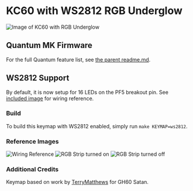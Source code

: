 KC60 with WS2812 RGB Underglow
======================

![Image of KC60 with RGB Underglow](https://i.imgur.com/LpUkVqG.jpg)

## Quantum MK Firmware
For the full Quantum feature list, see [the parent readme.md](/readme.md).

## WS2812 Support
By default, it is now setup for 16 LEDs on the PF5 breakout pin. See [included image](https://i.imgur.com/TcKL2Sn.jpg) for wiring reference.

### Build
To build this keymap with WS2812 enabled, simply run `make KEYMAP=ws2812`.

### Reference Images
![Wiring Reference](https://i.imgur.com/TcKL2Sn.jpg)
![RGB Strip turned on](https://i.imgur.com/21POu4l.jpg)
![RGB Strip turned off](https://i.imgur.com/vAOLYNV.jpg)

### Additional Credits
Keymap based on work by [TerryMatthews](https://github.com/TerryMathews) for GH60 Satan.
